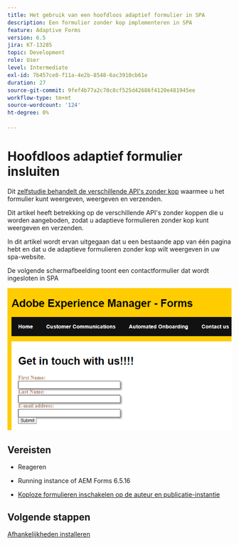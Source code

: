 ```yaml
---
title: Het gebruik van een hoofdloos adaptief formulier in SPA
description: Een formulier zonder kop implementeren in SPA
feature: Adaptive Forms
version: 6.5
jira: KT-13285
topic: Development
role: User
level: Intermediate
exl-id: 7b457ce8-f11a-4e2b-8548-6ac3910cb61e
duration: 27
source-git-commit: 9fef4b77a2c70c8cf525d42686f4120e481945ee
workflow-type: tm+mt
source-wordcount: '124'
ht-degree: 0%

---
```


# Hoofdloos adaptief formulier insluiten

Dit [zelfstudie behandelt de verschillende API&#39;s zonder kop](https://opensource.adobe.com/aem-forms-af-runtime/api/#section/Introduction) waarmee u het formulier kunt weergeven, weergeven en verzenden.

Dit artikel heeft betrekking op de verschillende API&#39;s zonder koppen die u worden aangeboden, zodat u adaptieve formulieren zonder kop kunt weergeven en verzenden.

In dit artikel wordt ervan uitgegaan dat u een bestaande app van één pagina hebt en dat u de adaptieve formulieren zonder kop wilt weergeven in uw spa-website.

De volgende schermafbeelding toont een contactformulier dat wordt ingesloten in SPA

![contact-us-vorm](./assets/contact-us-form.png)

## Vereisten

* Reageren

* Running instance of AEM Forms 6.5.16

* [Koploze formulieren inschakelen op de auteur en publicatie-instantie](https://experienceleague.adobe.com/docs/experience-manager-headless-adaptive-forms/using/quick-setup/enable-headless-adaptive-forms-and-core-components.html?lang=en)

## Volgende stappen

[Afhankelijkheden installeren](./install-af-react-libraries.md)
